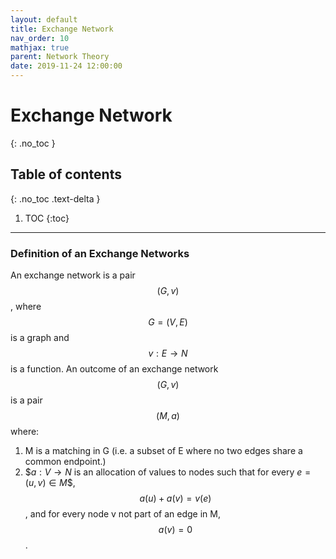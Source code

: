```yaml
---
layout: default
title: Exchange Network
nav_order: 10
mathjax: true
parent: Network Theory
date: 2019-11-24 12:00:00
---
```


# Exchange Network

{: .no_toc }

## Table of contents
{: .no_toc .text-delta }

1. TOC
{:toc}

--- 
 
### Definition of an Exchange Networks
An exchange network is a pair $$(G, v)$$, where $$G = (V, E)$$
is a graph and $$v : E \rightarrow N$$ is a function. An outcome of an exchange network
$$(G, v)$$ is a pair $$(M, a)$$ where:
1. M is a matching in G (i.e. a subset of E where no two edges share a
common endpoint.)
2. $$a : V \rightarrow N$ is an allocation of values to nodes such that for every $e =
(u, v) \in M$$, $$a(u) + a(v) = v(e)$$, and for every node v not part of an edge
in M, $$a(v) = 0$$.

